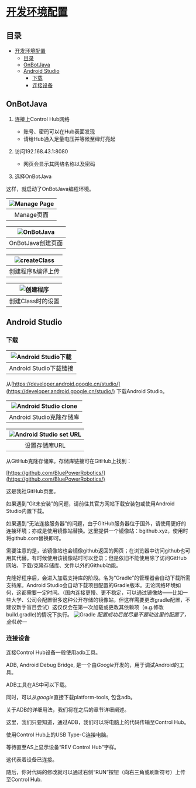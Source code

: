 # [开发环境配置](README.md)

## 目录

- [开发环境配置](#开发环境配置)
  - [目录](#目录)
  - [OnBotJava](#onbotjava)
  - [Android Studio](#android-studio)
    - [下载](#下载)
    - [连接设备](#连接设备)

## OnBotJava

1. 连接上Control Hub网络
   - 账号、密码可以在Hub表面发现
   - 请给Hub通入足量电压并等候至绿灯亮起
2. 访问192.168.43.1:8080
   - 网页会显示其网络名称以及密码

3. 选择OnBotJava

这样，就启动了OnBotJava编程环境。

| ![Manage Page](./RES/managePage.jpeg) |
|:---:|
| Manage页面 |

| ![OnBotJava](./RES/onBotJava.jpeg) |
|:---:|
| OnBotJava创建页面 |

| ![createClass](./RES/createClass.jpeg) |
|:---:|
| 创建程序&编译上传 |

| ![创建程序](./RES/setClassName.jpeg) |
|:---:|
| 创建Class时的设置 |

## Android Studio

### 下载

|![Android Studio下载](./RES/downloadAS.jpeg)|
|:---:|
| Android Studio下载链接 |

从[https://developer.android.google.cn/studio/](https://developer.android.google.cn/studio/) 下载Android Studio。

|![Android Studio clone](./RES/cloneRepository.jpeg)|
|:---:|
| Android Studio克隆存储库 |

|![Android Studio set URL](./RES/setCloneURL.jpeg)|
|:---:|
| 设置存储库URL |

从GitHub克隆存储库。存储库链接可在GitHub上找到：

[https://github.com/BluePowerRobotics/](https://github.com/BluePowerRobotics/)

这是我社GitHub页面。

如果遇到“Git未安装”的问题，请前往其官方网站下载安装包或使用Android Studio内置下载。

如果遇到“无法连接服务器”的问题，由于GitHub服务器位于国外，请使用更好的连接环境；亦或是使用镜像站替换。这里提供一个镜像站：bgithub.xyz，使用时将github.com替换即可。

需要注意的是，该镜像站也会镜像github返回的网页；在浏览器中访问github也可用其代替。有时候使用该镜像站时可以登录；但是依旧不能使用除了访问GitHub网站、下载/克隆存储库、文件以外的Github功能。

克隆好程序后，会进入加载支持库的阶段。名为“Gradle”的管理器会自动下载所需支持库。Android Studio会自动下载项目配置的Gradle版本。无论网络环境如何，这都需要一定时间。（国内连接更慢、更不稳定，可以通过镜像站——比如一些大学、公司会配置很多这种公开存储的镜像站，但这样需要更改gradle配置，不建议新手盲目尝试）这仅仅会在第一次加载或更改其依赖项（e.g.修改build.gradle)的情况下执行。
![Gradle](./RES/gradle.jpeg)
*配置成功后就尽量不要动这里的配置了，全队统一*

### 连接设备

连接Control Hub设备一般使用adb工具。

ADB, Android Debug Bridge, 是一个由*Google*开发的，用于调试Android的工具。

ADB工具在AS中可以下载。

同时，可以从*google*直接下载platform-tools, 包含adb。

关于ADB的详细用法，我们将在之后的章节详细阐述。

这里，我们只要知道，通过ADB，我们可以将电脑上的代码传输至Control Hub。

使用Control Hub上的USB Type-C连接电脑。

等待直至AS上显示设备“REV Control Hub”字样。

这代表着设备已连接。

随后，你对代码的修改就可以通过右侧“RUN”按钮（向右三角或刷新符号）上传至Control Hub.
